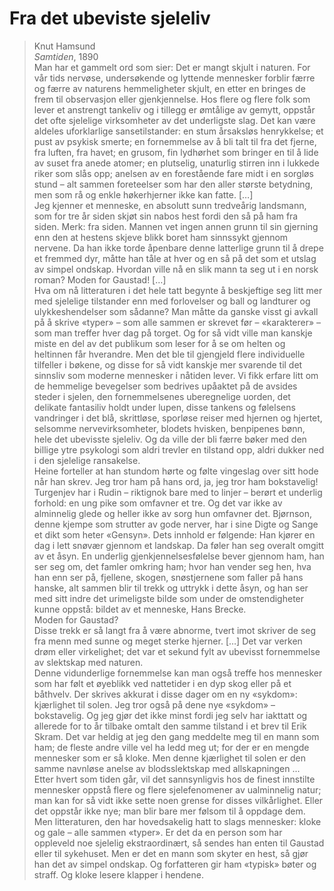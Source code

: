 # Fra det ubeviste sjeleliv
> Knut Hamsund  
> *Samtiden*, 1890
    
Man har et gammelt ord som sier: Det er mangt skjult i naturen. For vår tids nervøse, undersøkende og lyttende mennesker forblir færre og færre av naturens hemmeligheter skjult, en etter en bringes de frem til observasjon eller gjenkjennelse. Hos flere og flere folk som lever et anstrengt tankeliv og i tillegg er ømtålige av gemytt, oppstår det ofte sjelelige virksomheter av det underligste slag. Det kan være aldeles uforklarlige sansetilstander: en stum årsaksløs henrykkelse; et pust av psykisk smerte; en fornemmelse av å bli talt til fra det fjerne, fra luften, fra havet; en grusom, fin lydhørhet som bringer en til å lide av suset fra anede atomer; en plutselig, unaturlig stirren inn i lukkede riker som slås opp; anelsen av en forestående fare midt i en sorgløs stund – alt sammen foreteelser som har den aller største betydning, men som rå og enkle høkerhjerner ikke kan fatte. […]
    
Jeg kjenner et menneske, en absolutt sunn tredveårig landsmann, som for tre år siden skjøt sin nabos hest fordi den så på ham fra siden. Merk: fra siden. Mannen vet ingen annen grunn til sin gjerning enn den at hestens skjeve blikk boret ham sinnssykt gjennom nervene. Da han ikke torde åpenbare denne latterlige grunn til å drepe et fremmed dyr, måtte han tåle at hver og en så på det som et utslag av simpel ondskap. Hvordan ville nå en slik mann ta seg ut i en norsk roman? Moden for Gaustad! […]
    
Hva om nå litteraturen i det hele tatt begynte å beskjeftige seg litt mer med sjelelige tilstander enn med forlovelser og ball og landturer og ulykkeshendelser som sådanne? Man måtte da ganske visst gi avkall på å skrive «typer» – som alle sammen er skrevet før – «karakterer» – som man treffer hver dag på torget. Og for så vidt ville man kanskje miste en del av det publikum som leser for å se om helten og heltinnen får hverandre. Men det ble til gjengjeld flere individuelle tilfeller i bøkene, og disse for så vidt kanskje mer svarende til det sinnsliv som moderne mennesker i nåtiden lever. Vi fikk erfare litt om de hemmelige bevegelser som bedrives upåaktet på de avsides steder i sjelen, den fornemmelsenes uberegnelige uorden, det delikate fantasiliv holdt under lupen, disse tankens og følelsens vandringer i det blå, skrittløse, sporløse reiser med hjernen og hjertet, selsomme nervevirksomheter, blodets hvisken, benpipenes bønn, hele det ubevisste sjeleliv. Og da ville der bli færre bøker med den billige ytre psykologi som aldri trevler en tilstand opp, aldri dukker ned i den sjelelige ransakelse.
    
Heine forteller at han stundom hørte og følte vingeslag over sitt hode når han skrev. Jeg tror ham på hans ord, ja, jeg tror ham bokstavelig! Turgenjev har i Rudin – riktignok bare med to linjer – berørt et underlig forhold: en ung pike som omfavner et tre. Og det var ikke av alminnelig glede og heller ikke av sorg hun omfavner det. Bjørnson, denne kjempe som strutter av gode nerver, har i sine Digte og Sange et dikt som heter «Gensyn». Dets innhold er følgende: Han kjører en dag i lett snøvær gjennom et landskap. Da føler han seg overalt omgitt av et åsyn. En underlig gjenkjennelsesfølelse bever gjennom ham, han ser seg om, det famler omkring ham; hvor han vender seg hen, hva han enn ser på, fjellene, skogen, snøstjernene som faller på hans hanske, alt sammen blir til trekk og uttrykk i dette åsyn, og han ser med sitt indre det urimeligste bilde som under de omstendigheter kunne oppstå: bildet av et menneske, Hans Brecke.
    
Moden for Gaustad?
    
Disse trekk er så langt fra å være abnorme, tvert imot skriver de seg fra menn med sunne og meget sterke hjerner. […] Det var verken drøm eller virkelighet; det var et sekund fylt av ubevisst fornemmelse av slektskap med naturen.
    
Denne vidunderlige fornemmelse kan man også treffe hos mennesker som har følt et øyeblikk ved nattetider i en dyp skog eller på et båthvelv. Der skrives akkurat i disse dager om en ny «sykdom»: kjærlighet til solen. Jeg tror også på dene nye «sykdom» – bokstavelig. Og jeg gjør det ikke minst fordi jeg selv har iakttatt og allerede for to år tilbake omtalt den samme tilstand i et brev til Erik Skram. Det var heldig at jeg den gang meddelte meg til en mann som ham; de fleste andre ville vel ha ledd meg ut; for der er en mengde mennesker som er så kloke. Men denne kjærlighet til solen er den samme navnløse anelse av blodsslektskap med allskapningen ...
    
Etter hvert som tiden går, vil det sannsynligvis hos de finest innstilte mennesker oppstå flere og flere sjelefenomener av ualminnelig natur; man kan for så vidt ikke sette noen grense for disses vilkårlighet. Eller det oppstår ikke nye; man blir bare mer følsom til å oppdage dem. Men litteraturen, den har hovedsakelig hatt to slags mennesker: kloke og gale – alle sammen «typer». Er det da en person som har oppleveld noe sjelelig ekstraordinært, så sendes han enten til Gaustad eller til sykehuset. Men er det en mann som skyter en hest, så gjør han det av simpel ondskap. Og forfatteren gir ham «typisk» bøter og straff. Og kloke lesere klapper i hendene.
